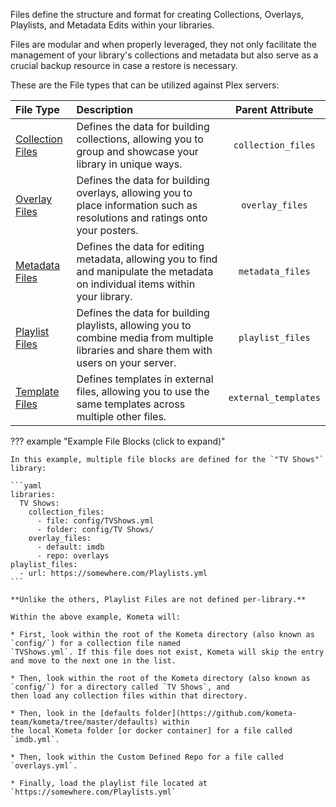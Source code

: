 Files define the structure and format for creating Collections, Overlays, Playlists, and Metadata Edits within your 
libraries.

Files are modular and when properly leveraged, they not only facilitate the management of your library's collections and 
metadata but also serve as a crucial backup resource in case a restore is necessary.

These are the File types that can be utilized against Plex servers:

| File Type                                   | Description                                                                                                                              |   Parent Attribute   |
|:--------------------------------------------|:-----------------------------------------------------------------------------------------------------------------------------------------|:--------------------:|
| [Collection Files](../files/collections.md) | Defines the data for building collections, allowing you to group and showcase your library in unique ways.                               |  `collection_files`  |
| [Overlay Files](../files/overlays.md)       | Defines the data for building overlays, allowing you to place information such as resolutions and ratings onto your posters.             |   `overlay_files`    |
| [Metadata Files](../files/metadata.md)      | Defines the data for editing metadata, allowing you to find and manipulate the metadata on individual items within your library.         |   `metadata_files`   |
| [Playlist Files](../files/playlists.md)     | Defines the data for building playlists, allowing you to combine media from multiple libraries and share them with users on your server. |   `playlist_files`   |
| [Template Files](../files/templates.md)     | Defines templates in external files, allowing you to use the same templates across multiple other files.                                 | `external_templates` |

??? example "Example File Blocks (click to expand)"
    
    In this example, multiple file blocks are defined for the `"TV Shows"` library:
    
    ```yaml
    libraries:
      TV Shows:
        collection_files:
          - file: config/TVShows.yml
          - folder: config/TV Shows/
        overlay_files:
          - default: imdb
          - repo: overlays
    playlist_files:
      - url: https://somewhere.com/Playlists.yml
    ```
    
    **Unlike the others, Playlist Files are not defined per-library.**

    Within the above example, Kometa will:

    * First, look within the root of the Kometa directory (also known as `config/`) for a collection file named 
    `TVShows.yml`. If this file does not exist, Kometa will skip the entry and move to the next one in the list.

    * Then, look within the root of the Kometa directory (also known as `config/`) for a directory called `TV Shows`, and 
    then load any collection files within that directory.

    * Then, look in the [defaults folder](https://github.com/kometa-team/kometa/tree/master/defaults) within 
    the local Kometa folder [or docker container] for a file called `imdb.yml`.

    * Then, look within the Custom Defined Repo for a file called `overlays.yml`.

    * Finally, load the playlist file located at `https://somewhere.com/Playlists.yml`
